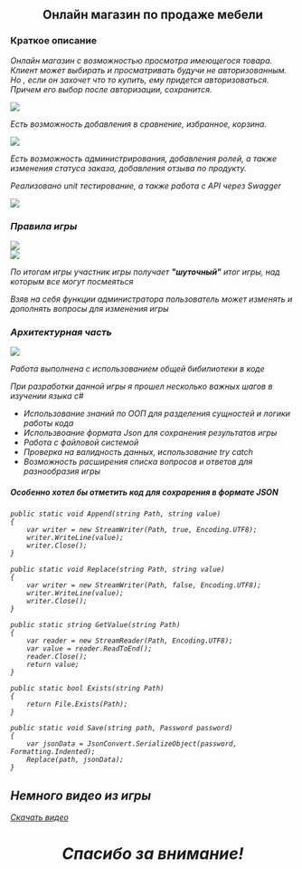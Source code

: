 <div class="text" align="center">
    <h2>Онлайн магазин по продаже мебели</h2>
</div>
<h3>Краткое описание</h3>
<p><em>Онлайн магазин с возможностью просмотра имеющегося товара. Клиент может выбирать и просматривать будучи не авторизованным. Но , если он захочет что то купить, ему придется авторизоваться. Причем его выбор после авторизации, сохранится. </p>
<img src="https://github.com/user-attachments/assets/ca2907c0-4262-47ed-a176-837d4c91bd1c" />
    
<p><em>Есть возможность добавления в сравнение, избранное, корзина. </p>
<img src="https://github.com/user-attachments/assets/dd53183c-e0dc-4946-9eef-0264291cee39" />
    
<p><em>Есть возможность администрирования, добавления ролей, а также изменения статуса заказа, добавления отзыва по продукту. </p>
<p><em>Реализовано unit тестирование, а также работа с API через Swagger </p>
<img src="https://github.com/user-attachments/assets/fad00963-34be-44a1-b618-fa4d4bc4bbcb" />


<h3>Правила игры</h3>
<img src="https://github.com/user-attachments/assets/8e937d5e-cf31-42c4-85e1-fb5a768d6b19" />
<br />
<img src="https://github.com/user-attachments/assets/b66a1a28-428d-450c-bce6-2bf6d52f1b54" />
<br />
<p>По итогам игры участник игры получает <b>"шуточный"</b> итог игры, над которым все могут посмеяться</p>
<p>Взяв на себя функции администратора пользователь может изменять и дополнять вопросы для изменения игры</p>
<h3>Архитектурная часть</h3>
<img src="https://github.com/user-attachments/assets/c9da1e9f-2c1f-4989-93e1-8c8dc38a4a06" />
<p>Работа выполнена с использованием общей бибилиотеки в коде</p>
<p>При разработки данной игры я прошел несколько важных шагов в изучении языка с#</p>
<ul>
    <li>Использование знаний по ООП для разделения сущностей и логики работы кода</li>
    <li>Использвоание формата Json для сохранения результатов игры</li>
    <li>Работа с файловой системой</li>
    <li>Проверка на валидность данных, использование try catch</li>
    <li>Возможность расширения списка вопросов и ответов для разнообразия игры</li>
</ul>
<h5>Особенно хотел бы отметить код для сохрарения в формате JSON</h5>

    public static void Append(string Path, string value)
    {
        var writer = new StreamWriter(Path, true, Encoding.UTF8);
        writer.WriteLine(value);
        writer.Close();
    }

    public static void Replace(string Path, string value)
    {
        var writer = new StreamWriter(Path, false, Encoding.UTF8);
        writer.WriteLine(value);
        writer.Close();
    }

    public static string GetValue(string Path)
    {
        var reader = new StreamReader(Path, Encoding.UTF8);
        var value = reader.ReadToEnd();
        reader.Close();
        return value;
    }

    public static bool Exists(string Path)
    {
        return File.Exists(Path);
    }

    public static void Save(string path, Password password)
    {
        var jsonData = JsonConvert.SerializeObject(password, Formatting.Indented);
        Replace(path, jsonData);
    }
<h2>Немного видео из игры</h2>

<a href="https://github.com/user-attachments/assets/d20e4a77-47db-4a6b-b80a-0049d21bfd77">Скачать видео</a>
 
<div class="text" align="center">
    <h1>Спасибо за внимание!</h2>
</div>
